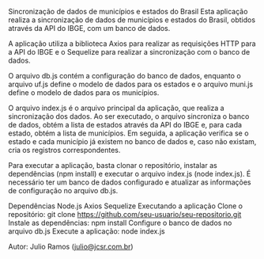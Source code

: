 Sincronização de dados de municípios e estados do Brasil
Esta aplicação realiza a sincronização de dados de municípios e estados do Brasil, obtidos através da API do IBGE, com um banco de dados.

A aplicação utiliza a biblioteca Axios para realizar as requisições HTTP para a API do IBGE e o Sequelize para realizar a sincronização com o banco de dados.

O arquivo db.js contém a configuração do banco de dados, enquanto o arquivo uf.js define o modelo de dados para os estados e o arquivo muni.js define o modelo de dados para os municípios.

O arquivo index.js é o arquivo principal da aplicação, que realiza a sincronização dos dados. Ao ser executado, o arquivo sincroniza o banco de dados, obtém a lista de estados através da API do IBGE e, para cada estado, obtém a lista de municípios. Em seguida, a aplicação verifica se o estado e cada município já existem no banco de dados e, caso não existam, cria os registros correspondentes.

Para executar a aplicação, basta clonar o repositório, instalar as dependências (npm install) e executar o arquivo index.js (node index.js). É necessário ter um banco de dados configurado e atualizar as informações de configuração no arquivo db.js.

Dependências
Node.js
Axios
Sequelize
Executando a aplicação
Clone o repositório: git clone https://github.com/seu-usuario/seu-repositorio.git
Instale as dependências: npm install
Configure o banco de dados no arquivo db.js
Execute a aplicação: node index.js

Autor: Julio Ramos (julio@jcsr.com.br)
